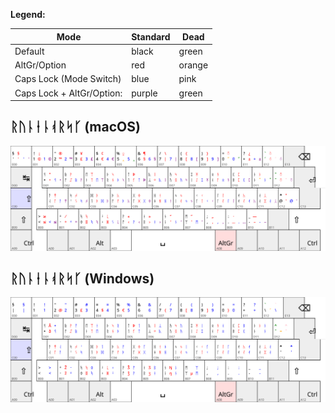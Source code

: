 **Legend:**

| Mode                      | Standard | Dead   |
|---------------------------|----------|--------|
| Default                   | black    | green  |
| AltGr/Option              | red      | orange |
| Caps Lock (Mode Switch)   | blue     | pink   |
| Caps Lock + AltGr/Option: | purple   | green  |

## ᚱᚢᚿᛂᚿᚮᚱᛋᚴ (macOS)

![Runetastatur for macOS](nno_Runr_mac.svg)

## ᚱᚢᚿᛂᚿᚮᚱᛋᚴ (Windows)

![Runetastatur for Windows](nno_Runr_win.svg)


